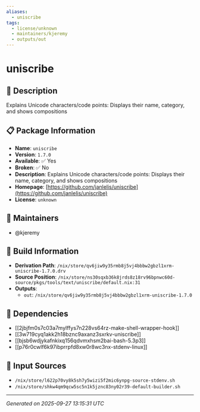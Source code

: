 ```yaml
---
aliases:
  - uniscribe
tags:
  - license/unknown
  - maintainers/kjeremy
  - outputs/out
---
```


# uniscribe

## 📝 Description

Explains Unicode characters/code points: Displays their name, category, and shows compositions

## 📋 Package Information

- **Name**: `uniscribe`
- **Version**: `1.7.0`
- **Available**: ✅ Yes
- **Broken**: ✅ No
- **Description**: Explains Unicode characters/code points: Displays their name, category, and shows compositions
- **Homepage**: [https://github.com/janlelis/uniscribe](https://github.com/janlelis/uniscribe)
- **License**: `unknown`
## 👥 Maintainers

- @kjeremy


## 🔧 Build Information

- **Derivation Path**: `/nix/store/qv6jiw9y35rmb8j5vj4bbbw2gbzl1xrm-uniscribe-1.7.0.drv`
- **Source Position**: `/nix/store/ns30sqxb36k8jrds8z18rv96bpnwc60d-source/pkgs/tools/text/uniscribe/default.nix:31`
- **Outputs**:
  - `out`:  `/nix/store/qv6jiw9y35rmb8j5vj4bbbw2gbzl1xrm-uniscribe-1.7.0`

## 🔗 Dependencies

- [[2jbjfm0s7c03a7mylffys7n228vs64rz-make-shell-wrapper-hook]]
- [[3w719cyq1akk2h18bznc9axanz3sxrkv-uniscribe]]
- [[bjsb6wdjykafnkixq156qdvmxhsm2bai-bash-5.3p3]]
- [[p76r0cwlf6k97ibprrpfd8xw0r8wc3nx-stdenv-linux]]

## 📁 Input Sources

- `/nix/store/l622p70vy8k5sh7y5wizi5f2mic6ynpg-source-stdenv.sh`
- `/nix/store/shkw4qm9qcw5sc5n1k5jznc83ny02r39-default-builder.sh`

---
*Generated on 2025-09-27 13:15:31 UTC*
